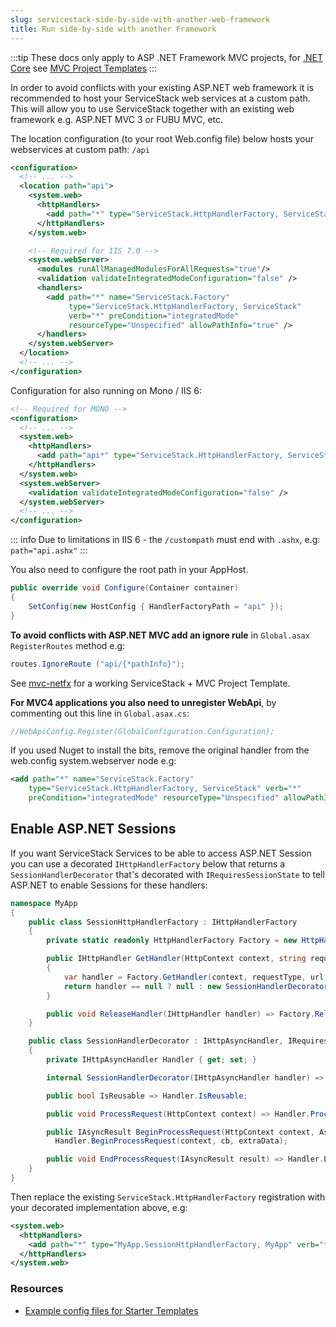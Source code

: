 ```yaml
---
slug: servicestack-side-by-side-with-another-web-framework
title: Run side-by-side with another Framework
---
```


:::tip
These docs only apply to ASP .NET Framework MVC projects, for [.NET Core](/netcore) see [MVC Project Templates](/templates-mvc)
:::

In order to avoid conflicts with your existing ASP.NET web framework it is recommended to host your ServiceStack web services at a custom path.
This will allow you to use ServiceStack together with an existing web framework e.g. ASP.NET MVC 3 or FUBU MVC, etc.

The location configuration (to your root Web.config file) below hosts your webservices at custom path: `/api`

```xml
<configuration>
  <!-- ... --> 
  <location path="api">
    <system.web>
      <httpHandlers>
        <add path="*" type="ServiceStack.HttpHandlerFactory, ServiceStack" verb="*"/>
      </httpHandlers>
    </system.web>

    <!-- Required for IIS 7.0 -->
    <system.webServer>
      <modules runAllManagedModulesForAllRequests="true"/>
      <validation validateIntegratedModeConfiguration="false" />
      <handlers>
        <add path="*" name="ServiceStack.Factory" 
             type="ServiceStack.HttpHandlerFactory, ServiceStack" 
             verb="*" preCondition="integratedMode" 
             resourceType="Unspecified" allowPathInfo="true" />
      </handlers>
    </system.webServer>
  </location>
  <!-- ... --> 
</configuration>
```

Configuration for also running on Mono / IIS 6:

```xml
<!-- Required for MONO -->
<configuration>
  <!-- ... --> 
  <system.web>
    <httpHandlers>
      <add path="api*" type="ServiceStack.HttpHandlerFactory, ServiceStack" verb="*"/>
    </httpHandlers>
  </system.web>
  <system.webServer>
    <validation validateIntegratedModeConfiguration="false" />
  </system.webServer>
  <!-- ... --> 
</configuration>
```

::: info
Due to limitations in IIS 6 - the `/custompath` must end with `.ashx`, e.g: `path="api.ashx"`
:::

You also need to configure the root path in your AppHost.

```csharp
public override void Configure(Container container)
{
    SetConfig(new HostConfig { HandlerFactoryPath = "api" });
}
```

**To avoid conflicts with ASP.NET MVC add an ignore rule** in `Global.asax RegisterRoutes` method e.g: 

```csharp
routes.IgnoreRoute ("api/{*pathInfo}");
```

See [mvc-netfx](https://github.com/NetFrameworkTemplates/mvc-netfx) for a working ServiceStack + MVC Project Template.

**For MVC4 applications you also need to unregister WebApi**, by commenting out this line in `Global.asax.cs`:

```csharp
//WebApiConfig.Register(GlobalConfiguration.Configuration);
```

If you used Nuget to install the bits, remove the original handler from the web.config system.webserver node e.g: 

```xml
<add path="*" name="ServiceStack.Factory"
    type="ServiceStack.HttpHandlerFactory, ServiceStack" verb="*" 
    preCondition="integratedMode" resourceType="Unspecified" allowPathInfo="true" />
```

## Enable ASP.NET Sessions

If you want ServiceStack Services to be able to access ASP.NET Session you can use a decorated `IHttpHandlerFactory` below
that returns a `SessionHandlerDecorator` that's decorated with `IRequiresSessionState` to tell ASP.NET to enable Sessions for these handlers:

```csharp
namespace MyApp
{
    public class SessionHttpHandlerFactory : IHttpHandlerFactory
    {
        private static readonly HttpHandlerFactory Factory = new HttpHandlerFactory();

        public IHttpHandler GetHandler(HttpContext context, string requestType, string url, string path)
        {
            var handler = Factory.GetHandler(context, requestType, url, path);
            return handler == null ? null : new SessionHandlerDecorator((IHttpAsyncHandler)handler);
        }

        public void ReleaseHandler(IHttpHandler handler) => Factory.ReleaseHandler(handler);
    }

    public class SessionHandlerDecorator : IHttpAsyncHandler, IRequiresSessionState
    {
        private IHttpAsyncHandler Handler { get; set; }

        internal SessionHandlerDecorator(IHttpAsyncHandler handler) => Handler = handler;

        public bool IsReusable => Handler.IsReusable;

        public void ProcessRequest(HttpContext context) => Handler.ProcessRequest(context);

        public IAsyncResult BeginProcessRequest(HttpContext context, AsyncCallback cb, object extraData) => 
          Handler.BeginProcessRequest(context, cb, extraData);

        public void EndProcessRequest(IAsyncResult result) => Handler.EndProcessRequest(result);
    }
}
```

Then replace the existing `ServiceStack.HttpHandlerFactory` registration with your decorated implementation above, e.g:

```xml
<system.web>
  <httpHandlers>
    <add path="*" type="MyApp.SessionHttpHandlerFactory, MyApp" verb="*"/>
  </httpHandlers>
</system.web>
```

### Resources

* [Example config files for Starter Templates](https://github.com/ServiceStackApps/LiveDemos#starter-templates)
